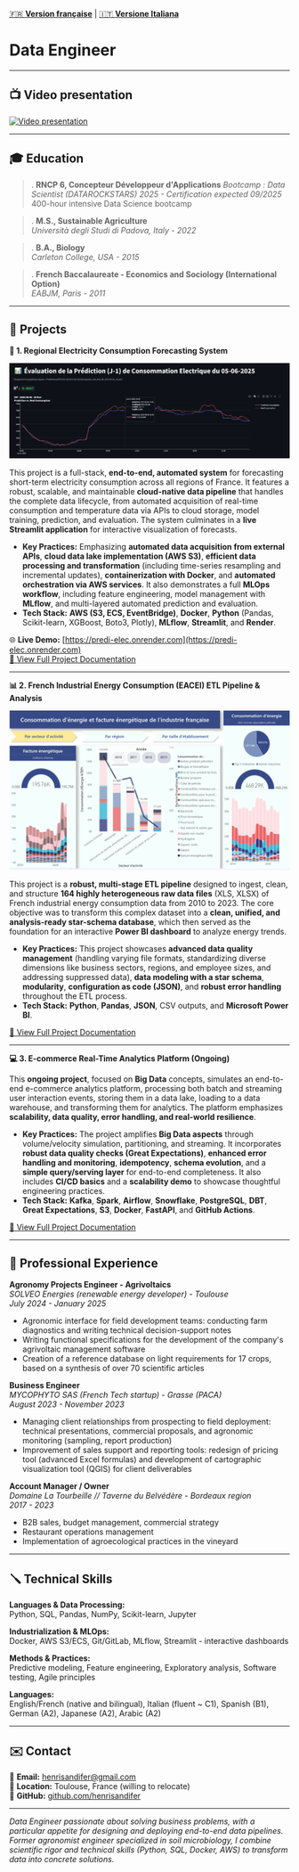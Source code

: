 [🇫🇷 **Version française**](./README_FR.md) | [🇮🇹 **Versione Italiana**](./README_IT.md)

# Data Engineer

---

## 📺 Video presentation
[![Video presentation](https://img.youtube.com/vi/AsAM7ZAL63o/0.jpg)](https://youtu.be/AsAM7ZAL63o?si=KiCLegoh95UAntpA)

---

## 🎓 Education

> . **RNCP 6, Concepteur Développeur d'Applications**
*Bootcamp : Data Scientist (DATAROCKSTARS)* 
*2025 - Certification expected 09/2025*  
400-hour intensive Data Science bootcamp

> . **M.S., Sustainable Agriculture**  
*Università degli Studi di Padova, Italy - 2022*

> . **B.A., Biology**  
*Carleton College, USA - 2015*

> . **French Baccalaureate - Economics and Sociology (International Option)**  
*EABJM, Paris - 2011*

---

## 📌 Projects

**🔮 1. Regional Electricity Consumption Forecasting System**

![Prediction screenshot](evaluation.jpeg)

This project is a full-stack, **end-to-end, automated system** for forecasting short-term electricity consumption across all regions of France. It features a robust, scalable, and maintainable **cloud-native data pipeline** that handles the complete data lifecycle, from automated acquisition of real-time consumption and temperature data via APIs to cloud storage, model training, prediction, and evaluation. The system culminates in a **live Streamlit application** for interactive visualization of forecasts.

*   **Key Practices:** Emphasizing **automated data acquisition from external APIs**, **cloud data lake implementation (AWS S3)**, **efficient data processing and transformation** (including time-series resampling and incremental updates), **containerization with Docker**, and **automated orchestration via AWS services**. It also demonstrates a full **MLOps workflow**, including feature engineering, model management with **MLflow**, and multi-layered automated prediction and evaluation.
*   **Tech Stack:** **AWS (S3, ECS, EventBridge)**, **Docker**, **Python** (Pandas, Scikit-learn, XGBoost, Boto3, Plotly), **MLflow**, **Streamlit**, and **Render**.

🌐 **Live Demo:** [https://predi-elec.onrender.com](https://predi-elec.onrender.com)  
[📁 View Full Project Documentation](./projects/electricity-forecasting/README.md)

---

**📊 2. French Industrial Energy Consumption (EACEI) ETL Pipeline & Analysis**

![Dashboard screenshot](eacei.png)

This project is a **robust, multi-stage ETL pipeline** designed to ingest, clean, and structure **164 highly heterogeneous raw data files** (XLS, XLSX) of French industrial energy consumption data from 2010 to 2023. The core objective was to transform this complex dataset into a **clean, unified, and analysis-ready star-schema database**, which then served as the foundation for an interactive **Power BI dashboard** to analyze energy trends.

*   **Key Practices:** This project showcases **advanced data quality management** (handling varying file formats, standardizing diverse dimensions like business sectors, regions, and employee sizes, and addressing suppressed data), **data modeling with a star schema**, **modularity**, **configuration as code (JSON)**, and **robust error handling** throughout the ETL process.
*   **Tech Stack:** **Python**, **Pandas**, **JSON**, CSV outputs, and **Microsoft Power BI**.

[📁 View Full Project Documentation](./projects/eacei-etl/README.md)

---

**💻 3. E-commerce Real-Time Analytics Platform (Ongoing)**

This **ongoing project**, focused on **Big Data** concepts, simulates an end-to-end e-commerce analytics platform, processing both batch and streaming user interaction events, storing them in a data lake, loading to a data warehouse, and transforming them for analytics. The platform emphasizes **scalability, data quality, error handling, and real-world resilience**.

*   **Key Practices:** The project amplifies **Big Data aspects** through volume/velocity simulation, partitioning, and streaming. It incorporates **robust data quality checks (Great Expectations)**, **enhanced error handling and monitoring**, **idempotency**, **schema evolution**, and a **simple query/serving layer** for end-to-end completeness. It also includes **CI/CD basics** and a **scalability demo** to showcase thoughtful engineering practices.
*   **Tech Stack:** **Kafka**, **Spark**, **Airflow**, **Snowflake**, **PostgreSQL**, **DBT**, **Great Expectations**, **S3**, **Docker**, **FastAPI**, and **GitHub Actions**.

[📁 View Full Project Documentation](./projects/ecommerce-analytics/README.md)

---

## 🧰 Professional Experience

**Agronomy Projects Engineer - Agrivoltaics**  
*SOLVEO Energies (renewable energy developer) - Toulouse*  
*July 2024 - January 2025*
- Agronomic interface for field development teams: conducting farm diagnostics and writing technical decision-support notes
- Writing functional specifications for the development of the company's agrivoltaic management software
- Creation of a reference database on light requirements for 17 crops, based on a synthesis of over 70 scientific articles

**Business Engineer**  
*MYCOPHYTO SAS (French Tech startup) - Grasse (PACA)*  
*August 2023 - November 2023*
- Managing client relationships from prospecting to field deployment: technical presentations, commercial proposals, and agronomic monitoring (sampling, report production)
- Improvement of sales support and reporting tools: redesign of pricing tool (advanced Excel formulas) and development of cartographic visualization tool (QGIS) for client deliverables

**Account Manager / Owner**  
*Domaine La Tourbeille // Taverne du Belvédère - Bordeaux region*  
*2017 - 2023*
- B2B sales, budget management, commercial strategy
- Restaurant operations management  
- Implementation of agroecological practices in the vineyard

---

## 🪛 Technical Skills

**Languages & Data Processing:**  
Python, SQL, Pandas, NumPy, Scikit-learn, Jupyter

**Industrialization & MLOps:**  
Docker, AWS S3/ECS, Git/GitLab, MLflow, Streamlit - interactive dashboards

**Methods & Practices:**  
Predictive modeling, Feature engineering, Exploratory analysis, Software testing, Agile principles

**Languages:**  
English/French (native and bilingual), Italian (fluent ~ C1), Spanish (B1), German (A2), Japanese (A2), Arabic (A2)

---

## ✉️ Contact

📧 **Email:** henrisandifer@gmail.com  
📍 **Location:** Toulouse, France (willing to relocate)  
🔗 **GitHub:** [github.com/henrisandifer](https://github.com/henrisandifer)

---

*Data Engineer passionate about solving business problems, with a particular appetite for designing and deploying end-to-end data pipelines. Former agronomist engineer specialized in soil microbiology, I combine scientific rigor and technical skills (Python, SQL, Docker, AWS) to transform data into concrete solutions.*
